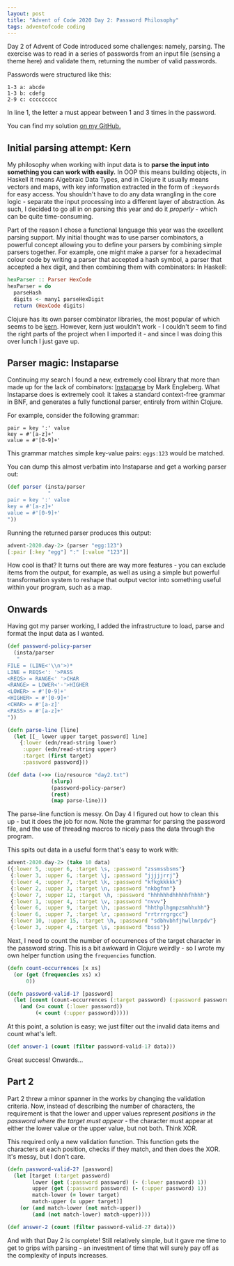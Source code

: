 ```yaml
---
layout: post
title: "Advent of Code 2020 Day 2: Password Philosophy"
tags: adventofcode coding
---
```


Day 2 of Advent of Code introduced some challenges: namely, parsing.
The exercise was to read in a series of passwords from an input file (sensing a theme here) and validate them, returning the number of valid passwords.

Passwords were structured like this:

```
1-3 a: abcde
1-3 b: cdefg
2-9 c: ccccccccc
```

In line 1, the letter a must appear between 1 and 3 times in the password. 

You can find my solution [on my GitHub.](https://github.com/willosborne/aoc-2020/blob/master/src/advent_2020/day-2.clj)

## Initial parsing attempt: Kern
My philosophy when working with input data is to **parse the input into something you can work with easily.** In OOP this means building objects, in Haskell it means Algebraic Data Types, and in Clojure it usually means vectors and maps, with key information extracted in the form of `:keywords` for easy access. You shouldn't have to do any data wrangling in the core logic - separate the input processing into a different layer of abstraction. As such, I decided to go all in on parsing this year and do it *properly* - which can be quite time-consuming.

Part of the reason I chose a functional language this year was the excellent parsing support.
My initial thought was to use parser combinators, a powerful concept allowing you to define your parsers by combining simple parsers together.
For example, one might make a parser for a hexadecimal colour code by writing a parser that accepted a hash symbol, a parser that accepted a hex digit, and then combining them with combinators:
In Haskell:

```haskell
hexParser :: Parser HexCode
hexParser = do
  parseHash
  digits <- many1 parseHexDigit
  return (HexCode digits)
```

Clojure has its own parser combinator libraries, the most popular of which seems to be [kern](https://github.com/blancas/kern). However, kern just wouldn't work - I couldn't seem to find the right parts of the project when I imported it - and since I was doing this over lunch I just gave up.

## Parser magic: Instaparse

Continuing my search I found a new, extremely cool library that more than made up for the lack of combinators: [Instaparse](https://github.com/Engelberg/instaparse) by Mark Engleberg.
What Instaparse does is extremely cool: it takes a standard context-free grammar in BNF, and generates a fully functional parser, entirely from within Clojure.

For example, consider the following grammar:

```
pair = key ':' value
key = #'[a-z]+'
value = #'[0-9]+'
```

This grammar matches simple key-value pairs: `eggs:123` would be matched.

You can dump this almost verbatim into Instaparse and get a working parser out:

```clojure
(def parser (insta/parser
             "
pair = key ':' value
key = #'[a-z]+'
value = #'[0-9]+'
"))
```

Running the returned parser produces this output:

```clojure
advent-2020.day-2> (parser "egg:123")
[:pair [:key "egg"] ":" [:value "123"]]
```

How cool is that? It turns out there are way more features - you can exclude items from the output, for example, as well as using a simple but powerful transformation system to reshape that output vector into something useful within your program, such as a map.

## Onwards
Having got my parser working, I added the infrastructure to load, parse and format the input data as I wanted.

```clojure
(def password-policy-parser
  (insta/parser
   "
FILE = (LINE<'\\n'>)*
LINE = REQS<': '>PASS
<REQS> = RANGE<' '>CHAR
<RANGE> = LOWER<'-'>HIGHER
<LOWER> = #'[0-9]+'
<HIGHER> = #'[0-9]+'
<CHAR> = #'[a-z]'
<PASS> = #'[a-z]+'
"))

(defn parse-line [line]
  (let [[_ lower upper target password] line]
    {:lower (edn/read-string lower)
     :upper (edn/read-string upper)
     :target (first target)
     :password password}))

(def data (->> (io/resource "day2.txt")
              (slurp)
              (password-policy-parser)
              (rest)
              (map parse-line)))
```

The parse-line function is messy. On Day 4 I figured out how to clean this up - but it does the job for now. Note the grammar for parsing the password file, and the use of threading macros to nicely pass the data through the program.

This spits out data in a useful form that's easy to work with:

```clojure
advent-2020.day-2> (take 10 data)
({:lower 5, :upper 6, :target \s, :password "zssmssbsms"}
 {:lower 3, :upper 6, :target \j, :password "jjjjjrrj"}
 {:lower 4, :upper 7, :target \k, :password "kfkgkkkkk"}
 {:lower 2, :upper 3, :target \n, :password "nkbgfnn"}
 {:lower 7, :upper 12, :target \h, :password "hhhhhhdhhhhhfhhhh"}
 {:lower 1, :upper 4, :target \v, :password "nvvv"}
 {:lower 6, :upper 9, :target \h, :password "hhthplhgmpzsmhhxhh"}
 {:lower 6, :upper 7, :target \r, :password "rrtrrrgrgcc"}
 {:lower 10, :upper 15, :target \h, :password "sdbhvbhfjhwllmrpdv"}
 {:lower 3, :upper 4, :target \s, :password "bsss"})
```

Next, I need to count the number of occurrences of the target character in the password string. This is a bit awkward in Clojure weirdly - so I wrote my own helper function using the `frequencies` function.

```clojure
(defn count-occurrences [x xs]
  (or (get (frequencies xs) x)
      0))

(defn password-valid-1? [password]
  (let [count (count-occurrences (:target password) (:password password))]
    (and (>= count (:lower password))
         (< count (:upper password)))))
```

At this point, a solution is easy; we just filter out the invalid data items and count what's left.

```clojure
(def answer-1 (count (filter password-valid-1? data)))
```

Great success! Onwards...

## Part 2
Part 2 threw a minor spanner in the works by changing the validation criteria.
Now, instead of describing the number of characters, the requirement is that the lower and upper values represent *positions in the password where the target must appear* - the character must appear at either the lower value or the upper value, but not both. Think XOR.

This required only a new validation function. This function gets the characters at each position, checks if they match, and then does the XOR. It's messy, but I don't care.

```clojure
(defn password-valid-2? [password]
  (let [target (:target password)
        lower (get (:password password) (- (:lower password) 1))
        upper (get (:password password) (- (:upper password) 1))
        match-lower (= lower target)
        match-upper (= upper target)]
    (or (and match-lower (not match-upper))
        (and (not match-lower) match-upper))))

(def answer-2 (count (filter password-valid-2? data)))
```

And with that Day 2 is complete! Still relatively simple, but it gave me time to get to grips with parsing - an investment of time that will surely pay off as the complexity of inputs increases.
